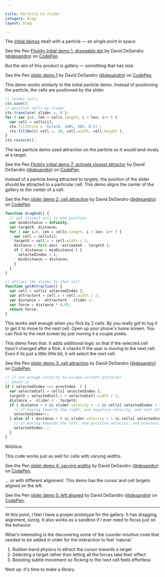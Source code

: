 ```yaml
---

title: Particle to slider
category: blog
layout: blog

---
```


The [initial demos](/blog/initial-demos) dealt with a particle — an single point in space.

<p data-height="240" data-theme-id="0" data-slug-hash="GgoGrP" data-default-tab="result" data-user="desandro" class='codepen'>See the Pen <a href='http://codepen.io/desandro/pen/GgoGrP/'>Flickity initial demo 1: draggable dot</a> by David DeSandro (<a href='http://codepen.io/desandro'>@desandro</a>) on <a href='http://codepen.io'>CodePen</a>.</p>

But the aim of this product is gallery — something that has size.

<p data-height="240" data-theme-id="0" data-slug-hash="myPLJr" data-default-tab="result" data-user="desandro" class='codepen'>See the Pen <a href='http://codepen.io/desandro/pen/myPLJr/'>slider demo 1</a> by David DeSandro (<a href='http://codepen.io/desandro'>@desandro</a>) on <a href='http://codepen.io'>CodePen</a>.</p>

This demo works similarly to the initial particle demo. Instead of positioning the particle, the cells are positioned by the slider.

``` js
// render cells
ctx.save();
// position cells by slider
ctx.translate( slider.x, 0 );
for ( var i=0, len = cells.length; i < len; i++ ) {
  var cell = cells[i];
  ctx.fillStyle = 'hsla(0, 100%, 50%, 0.5)';
  ctx.fillRect( cell.x, 20, cell.width, cell.height );
}
ctx.restore();
```

The last particle demo used attraction on the particle so it would land nicely at a target.

<p data-height="240" data-theme-id="0" data-slug-hash="emJPRg" data-default-tab="result" data-user="desandro" class='codepen'>See the Pen <a href='http://codepen.io/desandro/pen/emJPRg/'>Flickity initial demo 7: activate closest attractor</a> by David DeSandro (<a href='http://codepen.io/desandro'>@desandro</a>) on <a href='http://codepen.io'>CodePen</a>.</p>

Instead of a particle being attracted to targets, the position of the slider should be attracted to a particular cell. This demo aligns the center of the gallery to the center of a cell.

<p data-height="240" data-theme-id="0" data-slug-hash="WbwJQd" data-default-tab="result" data-user="desandro" class='codepen'>See the Pen <a href='http://codepen.io/desandro/pen/WbwJQd/'>slider demo 2: cell attraction</a> by David DeSandro (<a href='http://codepen.io/desandro'>@desandro</a>) on <a href='http://codepen.io'>CodePen</a>.</p>

``` js
function dragEnd() {
  // get closest cell to end position
  var minDistance = Infinity;
  var targetX, distance;
  for ( var i=0, len = cells.length; i < len; i++ ) {
    var cell = cells[i];
    targetX = cell.x + cell.width / 2;
    distance = Math.abs( -estimateX - targetX );
    if ( distance < minDistance ) {
      selectedIndex = i;
      minDistance = distance;
    }
  }
}

// attract the slider to that cell
function getAttraction() {
  var cell = cells[ selectedIndex ];
  var attractorX = cell.x + cell.width / 2;
  var distance = -attractorX - slider.x;
  var force = distance * 0.03;
  return force;
}
```

This works well enough when you flick by 2 cells. By you really got to tug it to get it to move to the next cell. Open up your phone's home screen. You can flick to the next screen by just moving it a couple pixels.

This demo fixes that. It adds additional logic so that if the selected cell hasn't changed after a flick, it checks if the user is moving to the next cell. Even if its just a little little bit, it will select the next cell.

<p data-height="240" data-theme-id="0" data-slug-hash="vEGjOG" data-default-tab="result" data-user="desandro" class='codepen'>See the Pen <a href='http://codepen.io/desandro/pen/vEGjOG/'>slider demo 3: cell attraction</a> by David DeSandro (<a href='http://codepen.io/desandro'>@desandro</a>) on <a href='http://codepen.io'>CodePen</a>.</p>

``` js
// if not enough velocity to escape current attractor
// boost it
if ( selectedIndex === prevIndex  ) {
  var selectedCell = cells[ selectedIndex ];
  targetX = selectedCell.x + selectedCell.width / 2;
  distance = -slider.x - targetX;
  if ( distance > 0 && slider.velocity < -1 && cells[ selectedIndex + 1 ] ) {
    // if moving towards the right, and negative velocity, and next attractor
    selectedIndex++;
  } else if ( distance < 0 && slider.velocity > 1 && cells[ selectedIndex - 1 ] ) {
    // if moving towards the left, and positive velocity, and previous attractor
    selectedIndex--;
  }
}
```

Niiiiiiiice.

This code works just as well for cells with varying widths.

<p data-height="240" data-theme-id="0" data-slug-hash="pvyVgZ" data-default-tab="result" data-user="desandro" class='codepen'>See the Pen <a href='http://codepen.io/desandro/pen/pvyVgZ/'>slider demo 4: varying widths</a> by David DeSandro (<a href='http://codepen.io/desandro'>@desandro</a>) on <a href='http://codepen.io'>CodePen</a>.</p>

... or with different alignment. This demo has the cursor and cell targets aligned on the left.

<p data-height="240" data-theme-id="0" data-slug-hash="gbrzrm" data-default-tab="result" data-user="desandro" class='codepen'>See the Pen <a href='http://codepen.io/desandro/pen/gbrzrm/'>slider demo 5: left aligned</a> by David DeSandro (<a href='http://codepen.io/desandro'>@desandro</a>) on <a href='http://codepen.io'>CodePen</a>.</p>

---

At this point, I feel I have a proper prototype for the gallery. It has dragging, alignment, sizing. It also works as a sandbox if I ever need to focus just on the behavior.

What's interesting is the discovering some of the counter-intuitive code that needed to be added in order for the interaction to feel 'natural.'

1. Rubber-band physics to attract the cursor towards a target
2. Selecting a target rather than letting all the forces take their effect
3. Boosting subtle movement so flicking to the next cell feels effortless

Next up: it's time to make a library.

<script async src="//assets.codepen.io/assets/embed/ei.js"></script>
